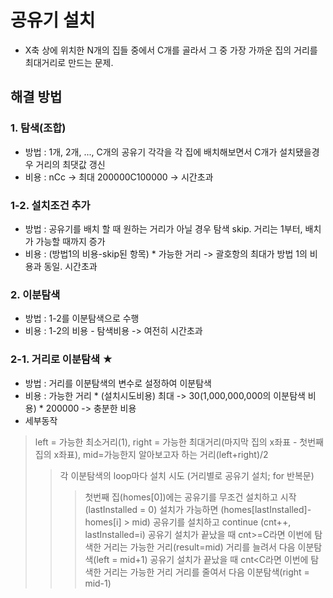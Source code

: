 # 공유기 설치
- X축 상에 위치한 N개의 집들 중에서 C개를 골라서 그 중 가장 가까운 집의 거리를 최대거리로 만드는 문제.

## 해결 방법
### 1. 탐색(조합)
 - 방법 : 1개, 2개, ..., C개의 공유기 각각을 각 집에 배치해보면서 C개가 설치됐을경우 거리의 최댓값 갱신
 - 비용 : nCc
    -> 최대 200000C100000 -> 시간초과
### 1-2. 설치조건 추가
 - 방법 : 공유기를 배치 할 때 원하는 거리가 아닐 경우 탐색 skip. 거리는 1부터, 배치가 가능할 때까지 증가
 - 비용 : (방법1의 비용-skip된 항목) * 가능한 거리
    -> 괄호항의 최대가 방법 1의 비용과 동일. 시간초과
### 2. 이분탐색
 - 방법 : 1-2를 이분탐색으로 수행
 - 비용 : 1-2의 비용 - 탐색비용
    -> 여전히 시간초과
### 2-1. 거리로 이분탐색 ★
 - 방법 : 거리를 이분탐색의 변수로 설정하여 이분탐색
 - 비용 : 가능한 거리 * (설치시도비용)
    최대 -> 30(1,000,000,000의 이분탐색 비용) * 200000 -> 충분한 비용
 - 세부동작
 > left = 가능한 최소거리(1), right = 가능한 최대거리(마지막 집의 x좌표 - 첫번째 집의 x좌표), mid=가능한지 알아보고자 하는 거리(left+right)/2
 >> 각 이분탐색의 loop마다 설치 시도 (거리별로 공유기 설치; for 반복문)
 >>> 첫번째 집(homes[0])에는 공유기를 무조건 설치하고 시작 (lastInstalled = 0)
 >>> 설치가 가능하면 (homes[lastInstalled]-homes[i] > mid)
 >>> 공유기를 설치하고 continue (cnt++, lastInstalled=i)
 >> 공유기 설치가 끝났을 때 cnt>=C라면 이번에 탐색한 거리는 가능한 거리(result=mid)
 >>> 거리를 늘려서 다음 이분탐색(left = mid+1)
 >> 공유기 설치가 끝났을 때 cnt<C라면 이번에 탐색한 거리는 가능한 거리
 >>> 거리를 줄여서 다음 이분탐색(right = mid-1)
      
